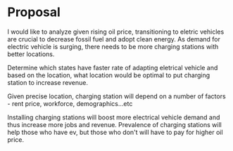 # Proposal 

I would like to analyze given rising oil price, transitioning to eletric vehicles are crucial to decrease fossil fuel and adopt clean energy. As demand for electric vehicle is surging, there needs to be more charging stations with better locations. 

Determine which states have faster rate of adapting eletrical vehicle and based on the location, what location would be optimal to put charging station to increase revenue. 

Given precise location, charging station will depend on a number of factors - rent price, workforce, demographics...etc

Installing charging stations will boost more electrical vehicle demand and thus increase more jobs and revenue. Prevalence of charging stations will help those who have ev, but those who don't will have to pay for higher oil price. 


